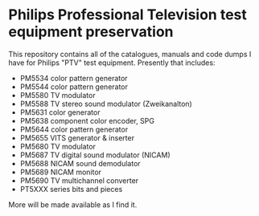 # Philips Professional Television test equipment preservation

This repository contains all of the catalogues, manuals and code dumps I have for Philips "PTV" test equipment. Presently that includes:

* PM5534 color pattern generator
* PM5544 color pattern generator
* PM5580 TV modulator
* PM5588 TV stereo sound modulator (Zweikanalton)
* PM5631 color generator
* PM5638 component color encoder, SPG
* PM5644 color pattern generator
* PM5655 VITS generator & inserter
* PM5680 TV modulator
* PM5687 TV digital sound modulator (NICAM)
* PM5688 NICAM sound demodulator
* PM5689 NICAM monitor
* PM5690 TV multichannel converter
* PT5XXX series bits and pieces

More will be made available as I find it.
